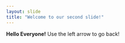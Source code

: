 ```yaml
---
layout: slide
title: "Welcome to our second slide!"
---
```

**Hello Everyone!**
Use the left arrow to go back!
